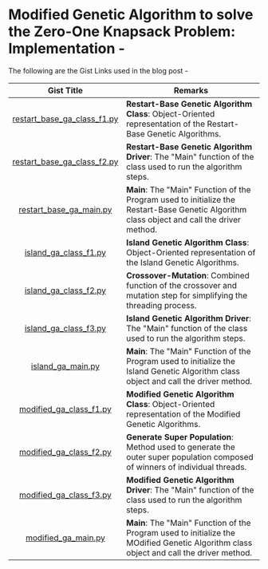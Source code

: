 # Modified Genetic Algorithm to solve the Zero-One Knapsack Problem: Implementation -

The following are the Gist Links used in the blog post -

|                                               Gist Title                                               | Remarks |
|:------------------------------------------------------------------------------------------------------:|---------|
| [restart_base_ga_class_f1.py](https://gist.github.com/shashank3199/ad16ce106e3e3dc4ce51ce0504ea29d7) | <b>Restart-Base Genetic Algorithm Class</b>: Object-Oriented representation of the Restart-Base Genetic Algorithms.        |
| [restart_base_ga_class_f2.py](https://gist.github.com/shashank3199/f175e6cdf88d241517faa7c4a964bf5e) | <b>Restart-Base Genetic Algorithm Driver</b>: The "Main" function of the class used to run the algorithm steps.        |
|   [restart_base_ga_main.py](https://gist.github.com/shashank3199/72bbb4bc4fcc305f2f5176e6c3191152)   | <b>Main</b>: The "Main" Function of the Program used to initialize the Restart-Base Genetic Algorithm class object and call the driver method.        |
|    [island_ga_class_f1.py](https://gist.github.com/shashank3199/f085ac3bf1bed5090e6aeb663b3a5730)    | <b>Island Genetic Algorithm Class</b>: Object-Oriented representation of the Island Genetic Algorithms.        |
|    [island_ga_class_f2.py](https://gist.github.com/shashank3199/5e3cbf6c99b0dbada791e968e5f81a6b)    | <b>Crossover-Mutation</b>: Combined function of the crossover and mutation step for simplifying the threading process.        |
|    [island_ga_class_f3.py](https://gist.github.com/shashank3199/915983544b3b348e39ef2f3dd995199b)    | <b>Island Genetic Algorithm Driver</b>: The "Main" function of the class used to run the algorithm steps.        |
|      [island_ga_main.py](https://gist.github.com/shashank3199/d1dad4a532cdcc8f8cee3a27c511d75b)      | <b>Main</b>: The "Main" Function of the Program used to initialize the Island Genetic Algorithm class object and call the driver method.        |
|   [modified_ga_class_f1.py](https://gist.github.com/shashank3199/937a4cebf62495b2850acdfb345e1c61)   | <b>Modified Genetic Algorithm Class</b>: Object-Oriented representation of the Modified Genetic Algorithms.        |
|   [modified_ga_class_f2.py](https://gist.github.com/shashank3199/d4ec0d468f73c1e10526a95d00d112fb)   | <b>Generate Super Population</b>: Method used to generate the outer super population composed of winners of individual threads.       |
|   [modified_ga_class_f3.py](https://gist.github.com/shashank3199/842951cec7dc4db4dde3c130c902fd42)   | <b>Modified Genetic Algorithm Driver</b>: The "Main" function of the class used to run the algorithm steps.        |
|     [modified_ga_main.py](https://gist.github.com/shashank3199/95334e0c8216dc1f713e6344a521195e)     | <b>Main</b>: The "Main" Function of the Program used to initialize the MOdified Genetic Algorithm class object and call the driver method.        |